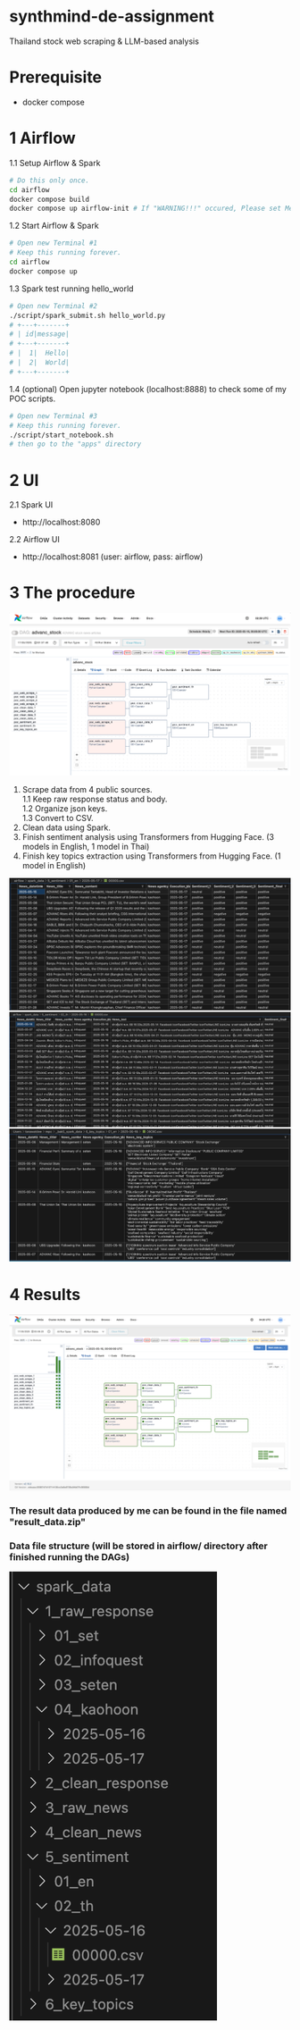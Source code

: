 # synthmind-de-assignment
Thailand stock web scraping &amp; LLM-based analysis

# Prerequisite
- docker compose

# 1 Airflow
1.1 Setup Airflow & Spark
```bash
# Do this only once.
cd airflow
docker compose build
docker compose up airflow-init # If "WARNING!!!" occured, Please set Memory limit of Docker Resources to at least 5 GB
```

1.2 Start Airflow & Spark
```bash
# Open new Terminal #1
# Keep this running forever.
cd airflow
docker compose up
```

1.3 Spark test running hello_world
```bash
# Open new Terminal #2
./script/spark_submit.sh hello_world.py
# +---+-------+
# | id|message|
# +---+-------+
# |  1|  Hello|
# |  2|  World|
# +---+-------+
```

1.4 (optional) Open jupyter notebook (localhost:8888) to check some of my POC scripts.
```bash
# Open new Terminal #3
# Keep this running forever.
./script/start_notebook.sh
# then go to the "apps" directory
```

# 2 UI
2.1 Spark UI
  - http://localhost:8080

2.2 Airflow UI
  - http://localhost:8081 (user: airflow, pass: airflow)

# 3 The procedure
![Airflow 1](/img/airflow-1.png)
1. Scrape data from 4 public sources.\
  1.1 Keep raw response status and body.\
  1.2 Organize json keys.\
  1.3 Convert to CSV.
2. Clean data using Spark.
3. Finish sentiment analysis using Transformers from Hugging Face. (3 models in English, 1 model in Thai)
4. Finish key topics extraction using Transformers from Hugging Face. (1 model in English)

![EN Sentiment](/img/en-sentiment.png)
![TH Sentiment](/img/th-sentiment.png)
![EN Key topics](/img/en-key-topics.png)

# 4 Results
![Airflow 2](/img/airflow-2.png)
### The result data produced by me can be found in the file named "result_data.zip"
### Data file structure (will be stored in airflow/ directory after finished running the DAGs)
![Data file structure](/img/data-file-structure.png)
